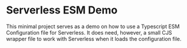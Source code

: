 # Serverless ESM Demo

This minimal project serves as a demo on how to use a Typescript ESM
Configuration file for Serverless. It does need, however, a small CJS wrapper
file to work with Serverless when it loads the configuration file.
